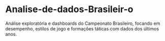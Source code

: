 # Analise-de-dados-Brasileir-o
Análise exploratória e dashboards do Campeonato Brasileiro, focando em desempenho, estilos de jogo e formações táticas com dados dos últimos anos.
